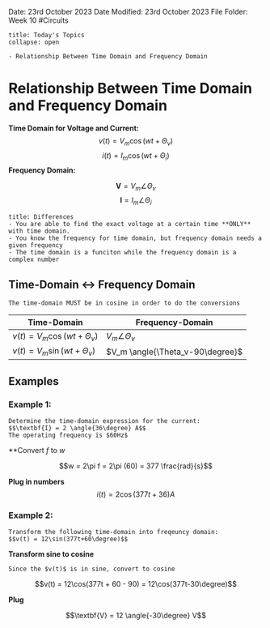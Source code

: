 Date: 23rd October 2023
Date Modified: 23rd October 2023
File Folder: Week 10
#Circuits

```ad-abstract
title: Today's Topics
collapse: open

- Relationship Between Time Domain and Frequency Domain

```

# Relationship Between Time Domain and Frequency Domain

**Time Domain for Voltage and Current:**
$$v(t) = V_m\cos(wt+\Theta_v)$$
$$i(t) = I_m\cos(wt+\Theta_i)$$
**Frequency Domain:**

$$\textbf{V} = V_m \angle{\Theta_v}$$
$$\textbf{I} = I_m \angle{\Theta_i}$$

```ad-summary
title: Differences
- You are able to find the exact voltage at a certain time **ONLY** with time domain.
- You know the frequency for time domain, but frequency domain needs a given frequency
- The time domain is a funciton while the frequency domain is a complex number
```

## Time-Domain $\leftrightarrow$ Frequency Domain

```ad-warning
The time-domain MUST be in cosine in order to do the conversions
```

| Time-Domain                   | Frequency-Domain       |
| ----------------------------- | ---------------------- |
| $v(t) = V_m\cos(wt+\Theta_v)$ | $V_m \angle{\Theta_v}$ |
| $v(t) = V_m\sin(wt+\Theta_v)$ | $V_m \angle{\Theta_v-90\degree}$                       |

## Examples

### Example 1:

```ad-question
Determine the time-domain expression for the current:
$$\textbf{I} = 2 \angle{36\degree} A$$
The operating frequency is $60Hz$
```

**Convert $f$ to $w$

$$w = 2\pi f = 2\pi (60) = 377 \frac{rad}{s}$$

**Plug in numbers**
$$i(t) = 2\cos(377t +36)A$$

### Example 2:

```ad-question
Transform the following time-domain into freqeuncy domain:
$$v(t) = 12\sin(377t+60\degree)$$
```

**Transform sine to cosine**

```ad-note
Since the $v(t)$ is in sine, convert to cosine
```

$$v(t) = 12\cos(377t + 60 - 90) = 12\cos(377t-30\degree)$$

**Plug**

$$\textbf{V} = 12 \angle{-30\degree} V$$

